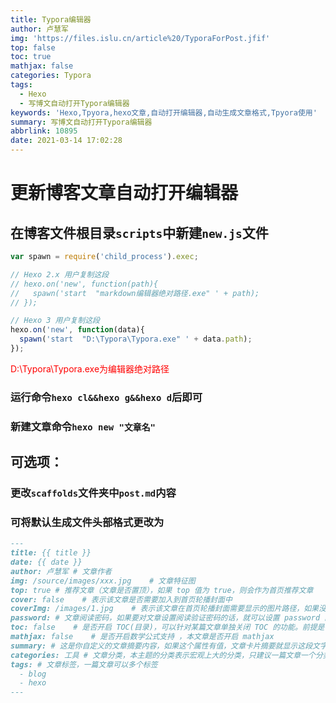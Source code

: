 ```yaml
---
title: Typora编辑器
author: 卢慧军
img: 'https://files.islu.cn/article%20/TyporaForPost.jfif'
top: false
toc: true
mathjax: false
categories: Typora
tags:
  - Hexo
  - 写博文自动打开Typora编辑器
keywords: 'Hexo,Tpyora,hexo文章,自动打开编辑器,自动生成文章格式,Tpyora使用'
summary: 写博文自动打开Typora编辑器
abbrlink: 10895
date: 2021-03-14 17:02:28
---
```


# 更新博客文章自动打开编辑器

## 在博客文件根目录`scripts`中新建`new.js`文件

```js
var spawn = require('child_process').exec;

// Hexo 2.x 用户复制这段
// hexo.on('new', function(path){
//   spawn('start  "markdown编辑器绝对路径.exe" ' + path);
// });

// Hexo 3 用户复制这段
hexo.on('new', function(data){
  spawn('start  "D:\Typora\Typora.exe" ' + data.path);
});
```

<font color=red>D:\Typora\Typora.exe为编辑器绝对路径</font>

### 运行命令`hexo cl&&hexo g&&hexo d`后即可

### 新建文章命令`hexo new "文章名"`

## 可选项：

### 更改`scaffolds`文件夹中`post.md`内容

### 可将默认生成文件头部格式更改为

```markdown
---
title: {{ title }}
date: {{ date }}
author: 卢慧军 # 文章作者
img: /source/images/xxx.jpg    # 文章特征图
top: true # 推荐文章（文章是否置顶），如果 top 值为 true，则会作为首页推荐文章
cover: false    # 表示该文章是否需要加入到首页轮播封面中
coverImg: /images/1.jpg    # 表示该文章在首页轮播封面需要显示的图片路径，如果没有，则默认使用文章的特色图片
password: # 文章阅读密码，如果要对文章设置阅读验证密码的话，就可以设置 password 的值，该值必须是用 SHA256(http://www.jsons.cn/sha/) 加密后的密码，防止被他人识破
toc: false    # 是否开启 TOC(目录)，可以针对某篇文章单独关闭 TOC 的功能。前提是在主题的 config.yml 中激活了 toc 选项
mathjax: false    # 是否开启数学公式支持 ，本文章是否开启 mathjax
summary: # 这是你自定义的文章摘要内容，如果这个属性有值，文章卡片摘要就显示这段文字，否则程序会自动截取文章的部分内容作为摘要
categories: 工具 # 文章分类，本主题的分类表示宏观上大的分类，只建议一篇文章一个分类
tags: # 文章标签，一篇文章可以多个标签
  - blog
  - hexo
---
```

